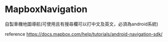 # MapboxNavigation
自製車機地圖導航(可使用且有搜尋欄可以打中文及英文，必須為android系統)



     
 reference  https://docs.mapbox.com/help/tutorials/android-navigation-sdk/
